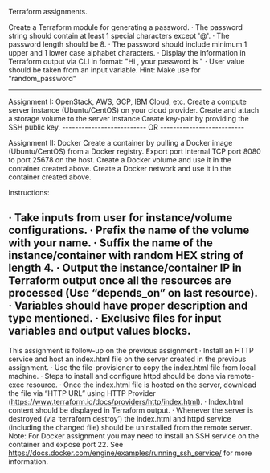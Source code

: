 Terraform assignments.

Create a Terraform module for generating a password.
· The password string should contain at least 1 special characters except '@'.
· The password length should be 8.
· The password should include minimum 1 upper and 1 lower case alphabet characters.
· Display the information in Terraform output via CLI in format: "Hi <User>, your password is <password>"
· User value should be taken from an input variable.
Hint: Make use for “random_password"

---------------------------------------------------------------

Assignment I: OpenStack, AWS, GCP, IBM Cloud, etc.
Create a compute server instance (Ubuntu/CentOS) on your cloud provider.
Create and attach a storage volume to the server instance
Create key-pair by providing the SSH public key.
-------------------------- OR --------------------------

Assignment II: Docker
Create a container by pulling a Docker image (Ubuntu/CentOS) from a Docker registry.
Export port internal TCP port 8080 to port 25678 on the host.
Create a Docker volume and use it in the container created above.
Create a Docker network and use it in the container created above.

Instructions:

· Take inputs from user for instance/volume configurations.
· Prefix the name of the volume with your name.
· Suffix the name of the instance/container with random HEX string of length 4.
· Output the instance/container IP in Terraform output once all the resources are processed (Use “depends_on” on last resource).
· Variables should have proper description and type mentioned.
· Exclusive files for input variables and output values blocks.
---------------------------------------------------------------------------------------------------------------------
This assignment is follow-up on the previous assignment
· Install an HTTP service and host an index.html file on the server created in the previous assignment.
· Use the file-provisioner to copy the index.html file from local machine.
· Steps to install and configure httpd should be done via remote-exec resource.
· Once the index.html file is hosted on the server, download the file via “HTTP URL” using HTTP Provider (https://www.terraform.io/docs/providers/http/index.html).
· Index.html content should be displayed in Terraform output.
· Whenever the server is destroyed (via ‘terraform destroy’) the index.html and httpd service (including the changed file) should be uninstalled from the remote server.
Note: For Docker assignment you may need to install an SSH service on the container and expose port 22. See https://docs.docker.com/engine/examples/running_ssh_service/ for more information.



